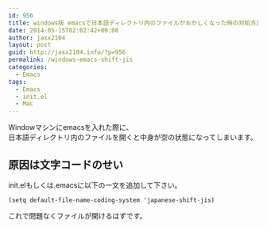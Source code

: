 ```yaml
---
id: 956
title: windows版 emacsで日本語ディレクトリ内のファイルがおかしくなった時の対処方法
date: 2014-05-15T02:02:42+00:00
author: jaxx2104
layout: post
guid: http://jaxx2104.info/?p=956
permalink: /windows-emacs-shift-jis
categories:
  - Emacs
tags:
  - Emacs
  - init.el
  - Mac
---
```

Windowマシンにemacsを入れた際に、  
日本語ディレクトリ内のファイルを開くと中身が空の状態になってしまいます。

## 原因は文字コードのせい

init.elもしくは.emacsに以下の一文を追加して下さい。

```
(setq default-file-name-coding-system 'japanese-shift-jis)
```
これで問題なくファイルが開けるはずです。
